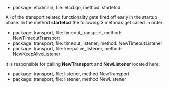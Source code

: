 
* package: etcdmain, file: etcd.go, method: startetcd

All of the transport related functionality gets fired off early in the startup phase.
In the method **startetcd** the following 3 methods get called in order:

* package: transport, file: timeout_transport, method: NewTimeoutTransport
* package: transport, file: timeout_listener,  method: NewTimeoutListener
* package: transport, file: keepalive_listener, method: NewKeepAliveListener

It is responsible for calling **NewTransport** and **NewListener** located here:

* package: transport, file: listener, method NewTransport
* package: transport, file: listener, method NewListener
